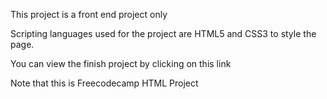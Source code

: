 This project is a front end project only 

Scripting languages used for the project are HTML5 and CSS3 to style the page.

You can view the finish project by clicking on this link 

Note that this is Freecodecamp HTML Project 
<!-- test -->